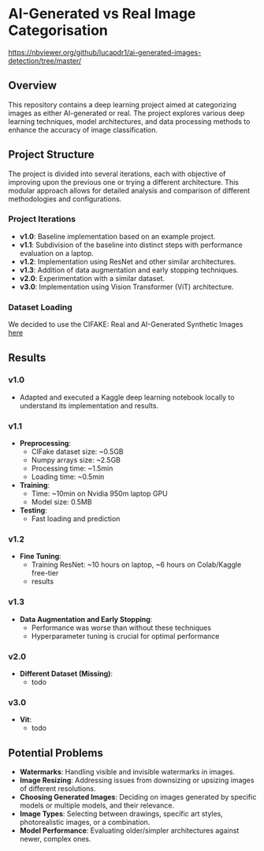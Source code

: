 
# AI-Generated vs Real Image Categorisation

https://nbviewer.org/github/lucapdr1/ai-generated-images-detection/tree/master/

## Overview

This repository contains a deep learning project aimed at categorizing images as either AI-generated or real. The project explores various deep learning techniques, model architectures, and data processing methods to enhance the accuracy of image classification.

## Project Structure

The project is divided into several iterations, each with objective of improving upon the previous one or trying a different architecture. This modular approach allows for detailed analysis and comparison of different methodologies and configurations.

### Project Iterations

- **v1.0**: Baseline implementation based on an example project.
- **v1.1**: Subdivision of the baseline into distinct steps with performance evaluation on a laptop.
- **v1.2**: Implementation using ResNet and other similar architectures.
- **v1.3**: Addition of data augmentation and early stopping techniques.
- **v2.0**: Experimentation with a similar dataset.
- **v3.0**: Implementation using Vision Transformer (ViT) architecture.

### Dataset Loading

We decided to use the CIFAKE: Real and AI-Generated Synthetic Images [here](https://www.kaggle.com/datasets/birdy654/cifake-real-and-ai-generated-synthetic-images)


## Results
### v1.0
- Adapted and executed a Kaggle deep learning notebook locally to understand its implementation and results.

### v1.1
- **Preprocessing**:
  - CIFake dataset size: ~0.5GB
  - Numpy arrays size: ~2.5GB
  - Processing time: ~1.5min
  - Loading time: ~0.5min
- **Training**:
  - Time: ~10min on Nvidia 950m laptop GPU
  - Model size: 0.5MB
- **Testing**:
  - Fast loading and prediction

### v1.2
- **Fine Tuning**:
  - Training ResNet: ~10 hours on laptop, ~6 hours on Colab/Kaggle free-tier
  - results

### v1.3
- **Data Augmentation and Early Stopping**:
  - Performance was worse than without these techniques
  - Hyperparameter tuning is crucial for optimal performance

### v2.0
- **Different Dataset (Missing)**:
  - todo

### v3.0
- **Vit**:
  - todo

## Potential Problems
- **Watermarks**: Handling visible and invisible watermarks in images.
- **Image Resizing**: Addressing issues from downsizing or upsizing images of different resolutions.
- **Choosing Generated Images**: Deciding on images generated by specific models or multiple models, and their relevance.
- **Image Types**: Selecting between drawings, specific art styles, photorealistic images, or a combination.
- **Model Performance**: Evaluating older/simpler architectures against newer, complex ones.
